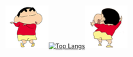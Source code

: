 <!--### Hi there 👀

</pre> 

<!-- <img width="100%" alt="game gif" src="https://qnycdn.volcanoblog.cn/github-contribution-grid-snake.svg"/> 

### ⭐️ &nbsp;Github Star

![Github Stats](https://github-readme-stats.vercel.app/api?username=pppprub&count_private=true&show_icons=true) -->



<img src="https://github.com/pppprub/pppprub/blob/main/shin_front.gif" width="20%" height="20%"/>[![Top Langs](https://github-readme-stats.vercel.app/api/top-langs/?username=pppprub&layout=compact)](https://github.com/anuraghazra/github-readme-stats)<img src="https://github.com/pppprub/pppprub/blob/main/shin_back.gif" width="20%" height="20%"/>



<!--
**pppprub/pppprub** is a ✨ _special_ ✨ repository because its `README.md` (this file) appears on your GitHub profile.
Here are some ideas to get you started:

- 🔭 I’m currently working on ...
- 🌱 I’m currently learning ...
- 👯 I’m looking to collaborate on ...
- 🤔 I’m looking for help with ...
- 💬 Ask me about ...
- 📫 How to reach me: ...
- 😄 Pronouns: ...
- ⚡ Fun fact: ...


<a href="https://github.com/pppprub/pppprub">
  <img align="center" src="https://github-readme-stats.vercel.app/api/top-langs/?username=pppprub&layout=compact,tex&title_color=ffffff&text_color=c9cacc&icon_color=2bbc8a&bg_color=1d1f21&langs_count=4" />
</a>
<a href="https://github.com/pppprub/pppprub">
  <img align="center" src="https://github-readme-stats.vercel.app/api?username=pppprub&show_icons=true&line_height=27&count_private=true&title_color=ffffff&text_color=c9cacc&icon_color=2bbc8a&bg_color=1d1f21" alt="pppprub's GitHub Stats" />
</a>
-->
